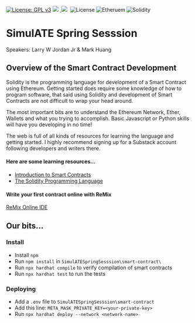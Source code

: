 [![License: GPL v3](https://img.shields.io/badge/License-GPLv3-blue.svg)](https://www.gnu.org/licenses/gpl-3.0)&nbsp;<a href="https://www.open-fermentation-project.org/"><img src="https://img.shields.io/badge/OFS v1-Open%20Fermentation%20Project%20v1-yellowgreen"></a>&nbsp;<a href="https://apps.azureiotcentral.com/">
<img src="https://img.shields.io/badge/Azure IoT Central-Open%20Fermentation%20Project%20v1-blue"></a>&nbsp;<a href="https://www.saluminator.com/"></a>&nbsp;![License](https://img.shields.io/badge/Microsoft%20Public%20License-MS--PL-orange)&nbsp;![Etheruem](https://img.shields.io/badge/etheruem-V2-green)&nbsp;![Solidity](https://img.shields.io/badge/solidity-0.8.*-green)


# SimulATE Spring Sesssion
Speakers: Larry W Jordan Jr & Mark Huang

## Overview of the Smart Contract Development
Solidity is the programming language for development of a Smart Contract using Ethereum. Getting started does require some knowledge of how to program software, that said using Solidity and development of Smart Contracts are not difficult to wrap your head around. 

The most important bits are to understand the Ethereum Network, Ether, Wallets and what you trying to accomplish. Basic Javascript or Python skills will have you developing in no time!

The web is full of all kinds of resources for learning the language and getting started. I highly recommend signing up for a Substack account following developers and writers there.

#### Here are some learning resources...

* [Introduction to Smart Contracts](https://docs.soliditylang.org/en/v0.8.13/introduction-to-smart-contracts.html)
* [The Solidity Programming Language](https://soliditylang.org/)

#### Write your first contract online with ReMix

[ReMix Online IDE](https://remix.ethereum.org/)

## Our bits...

### Install

- Install `npm`
- Run `npm install` in `SimulATESpringSesssion\smart-contract\`
- Run `npx hardhat compile` to verify compilation of smart contracts
- Run `npx hardhat test` to run the tests

### Deploying

- Add a `.env` file to `SimulATESpringSesssion\smart-contract`
- Add this line: `META_MASK_PRIVATE_KEY=<your-private-key>`
- Run `npx hardhat deploy --network <network-name>`